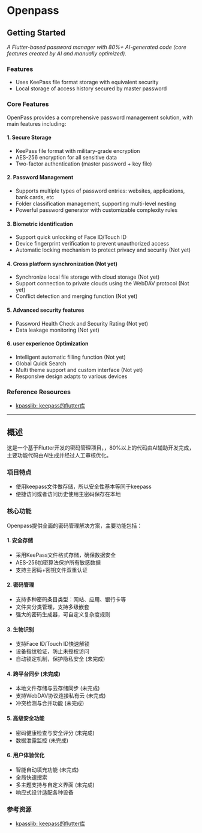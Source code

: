 # Openpass

## Getting Started

*A Flutter-based password manager with 80%+ AI-generated code (core features created by AI and manually optimized).*

### Features

- Uses KeePass file format storage with equivalent security
- Local storage of access history secured by master password

### Core Features

OpenPass provides a comprehensive password management solution, with main features including:

#### 1. Secure Storage

- KeePass file format with military-grade encryption
- AES-256 encryption for all sensitive data
- Two-factor authentication (master password + key file)

#### 2. Password Management

- Supports multiple types of password entries: websites, applications, bank cards, etc
- Folder classification management, supporting multi-level nesting
- Powerful password generator with customizable complexity rules

#### 3. Biometric identification

- Support quick unlocking of Face ID/Touch ID
- Device fingerprint verification to prevent unauthorized access
- Automatic locking mechanism to protect privacy and security (Not yet)

#### 4. Cross platform synchronization (Not yet)

- Synchronize local file storage with cloud storage (Not yet)
- Support connection to private clouds using the WebDAV protocol (Not yet)
- Conflict detection and merging function (Not yet)

#### 5. Advanced security features

- Password Health Check and Security Rating (Not yet)
- Data leakage monitoring (Not yet)

#### 6.  user experience Optimization

- Intelligent automatic filling function (Not yet)
- Global Quick Search
- Multi theme support and custom interface (Not yet)
- Responsive design adapts to various devices

### Reference Resources

- [kpasslib: keepass的flutter库](https://pub-web.flutter-io.cn/packages/kpasslib)

---

## 概述

这是一个基于Flutter开发的密码管理项目，，80%以上的代码由AI辅助开发完成，主要功能代码由AI生成并经过人工审核优化。

### 项目特点

- 使用keepass文件做存储，所以安全性基本等同于keepass
- 便捷访问或者访问历史使用主密码保存在本地

### 核心功能

Openpass提供全面的密码管理解决方案，主要功能包括：

#### 1. 安全存储

- 采用KeePass文件格式存储，确保数据安全
- AES-256加密算法保护所有敏感数据
- 支持主密码+密钥文件双重认证

#### 2. 密码管理

- 支持多种密码条目类型：网站、应用、银行卡等
- 文件夹分类管理，支持多级嵌套
- 强大的密码生成器，可自定义复杂度规则

#### 3. 生物识别

- 支持Face ID/Touch ID快速解锁
- 设备指纹验证，防止未授权访问
- 自动锁定机制，保护隐私安全 (未完成)

#### 4. 跨平台同步 (未完成)

- 本地文件存储与云存储同步 (未完成)
- 支持WebDAV协议连接私有云 (未完成)
- 冲突检测与合并功能 (未完成)

#### 5. 高级安全功能

- 密码健康检查与安全评分 (未完成)
- 数据泄露监控 (未完成)

#### 6. 用户体验优化

- 智能自动填充功能 (未完成)
- 全局快速搜索
- 多主题支持与自定义界面 (未完成)
- 响应式设计适配各种设备

### 参考资源

- [kpasslib: keepass的flutter库](https://pub-web.flutter-io.cn/packages/kpasslib)
